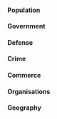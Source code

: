 #### Population

#### Government

#### Defense

#### Crime

#### Commerce

#### Organisations

#### Geography
